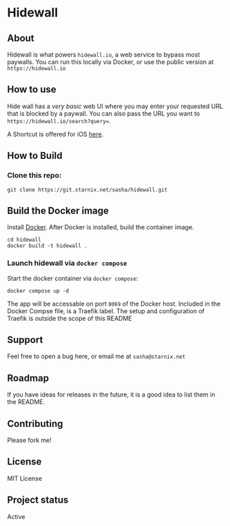 # Hidewall

## About

Hidewall is what powers `hidewall.io`, a web service to bypass most paywalls. You can run this locally via Docker, or use the public version at `https://hidewall.io`

## How to use

Hide wall has a *very basic* web UI where you may enter your requested URL that is blocked by a paywall. You can also pass the URL you want to `https://hidewall.io/search?query=`.

A Shortcut is offered for iOS [here](https://www.icloud.com/shortcuts/3d97b3293a944f8fa83ba987a8bd5a92).


## How to Build


### Clone this repo:

```
git clone https://git.starnix.net/sasha/hidewall.git
```

## Build the Docker image
Install [Docker](https://docs.docker.com/get-docker/). After Docker is installed, build the container image.


```
cd hidewall
docker build -t hidewall .
```

### Launch hidewall via `docker compose`

Start the docker container via `docker compose`:

```
docker compose up -d
```

The app will be accessable on port `8069` of the Docker host. Included in the Docker Compse file, is a Traefik label. The setup and configuration of Traefik is outside the scope of this README

## Support
Feel free to open a bug here, or email me at `sasha@starnix.net`

## Roadmap
If you have ideas for releases in the future, it is a good idea to list them in the README.

## Contributing
Please fork me!

## License
MIT License

## Project status
Active

